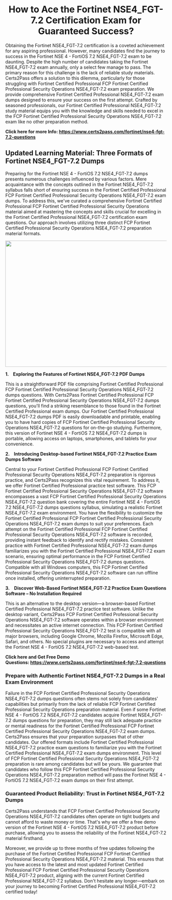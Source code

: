 <h1 style="text-align: center;"><strong>How to Ace the Fortinet NSE4_FGT-7.2 Certification Exam for Guaranteed Success?</strong></h1>

<p>Obtaining the Fortinet NSE4_FGT-7.2 certification is a coveted achievement for any aspiring professional. However, many candidates find the journey to success in the Fortinet NSE 4 - FortiOS 7.2 NSE4_FGT-7.2 exam to be daunting. Despite the high number of candidates taking the Fortinet NSE4_FGT-7.2 exam annually, only a select few manage to pass. The primary reason for this challenge is the lack of reliable study materials. Certs2Pass offers a solution to this dilemma, particularly for those struggling with Fortinet Certified Professional FCP Fortinet Certified Professional Security Operations NSE4_FGT-7.2 exam preparation. We provide comprehensive Fortinet Certified Professional NSE4_FGT-7.2 exam dumps designed to ensure your success on the first attempt. Crafted by seasoned professionals, our Fortinet Certified Professional NSE4_FGT-7.2 study material equips you with the knowledge and skills needed to excel in the FCP Fortinet Certified Professional Security Operations NSE4_FGT-7.2 exam like no other preparation method.</p>

<p><strong>Click here for more Info: <a href="https://www.certs2pass.com/fortinet/nse4-fgt-7.2-questions">https://www.certs2pass.com/fortinet/nse4-fgt-7.2-questions</a></strong></p>

<h2><strong>Updated Learning Material: Three Formats of Fortinet NSE4_FGT-7.2 Dumps</strong></h2>

<p>Preparing for the Fortinet NSE 4 - FortiOS 7.2 NSE4_FGT-7.2 dumps presents numerous challenges influenced by various factors. Mere acquaintance with the concepts outlined in the Fortinet NSE4_FGT-7.2 syllabus falls short of ensuring success in the Fortinet Certified Professional FCP Fortinet Certified Professional Security Operations NSE4_FGT-7.2 exam dumps. To address this, we've curated a comprehensive Fortinet Certified Professional FCP Fortinet Certified Professional Security Operations material aimed at mastering the concepts and skills crucial for excelling in the Fortinet Certified Professional NSE4_FGT-7.2 certification exam questions. Our approach involves utilizing three distinct FCP Fortinet Certified Professional Security Operations NSE4_FGT-7.2 preparation material formats.</p>

<p style="text-align: center;"><img src="https://i.ibb.co/KqxymRr/161103-143.jpg" style="height: 394px; width: 700px;" /></p>

<p><strong>1.    Exploring the Features of Fortinet NSE4_FGT-7.2 PDF Dumps</strong></p>

<p>This is a straightforward PDF file comprising Fortinet Certified Professional FCP Fortinet Certified Professional Security Operations NSE4_FGT-7.2 dumps questions. With Certs2Pass Fortinet Certified Professional FCP Fortinet Certified Professional Security Operations NSE4_FGT-7.2 dumps questions, you'll find a striking resemblance to those found in the Fortinet Certified Professional exam dumps. Our Fortinet Certified Professional NSE4_FGT-7.2 dumps PDF is easily downloadable and printable, enabling you to have hard copies of FCP Fortinet Certified Professional Security Operations NSE4_FGT-7.2 questions for on-the-go studying. Furthermore, this version of Fortinet NSE 4 - FortiOS 7.2 NSE4_FGT-7.2 dumps is portable, allowing access on laptops, smartphones, and tablets for your convenience.</p>

<p><strong>2.    Introducing Desktop-based Fortinet NSE4_FGT-7.2 Practice Exam Dumps Software</strong></p>

<p>Central to your Fortinet Certified Professional FCP Fortinet Certified Professional Security Operations NSE4_FGT-7.2 preparation is rigorous practice, and Certs2Pass recognizes this vital requirement. To address it, we offer Fortinet Certified Professional practice test software. This FCP Fortinet Certified Professional Security Operations NSE4_FGT-7.2 software encompasses a vast FCP Fortinet Certified Professional Security Operations NSE4_FGT-7.2 question bank covering the entire Fortinet NSE 4 - FortiOS 7.2 NSE4_FGT-7.2 dumps questions syllabus, simulating a realistic Fortinet NSE4_FGT-7.2 exam environment. You have the flexibility to customize the Fortinet Certified Professional FCP Fortinet Certified Professional Security Operations NSE4_FGT-7.2 exam dumps to suit your preferences. Each attempt on the Fortinet Certified Professional FCP Fortinet Certified Professional Security Operations NSE4_FGT-7.2 software is recorded, providing instant feedback to identify and rectify mistakes. Consistent practice with Fortinet Certified Professional NSE4_FGT-7.2 exam dumps familiarizes you with the Fortinet Certified Professional NSE4_FGT-7.2 exam scenario, ensuring optimal performance in the FCP Fortinet Certified Professional Security Operations NSE4_FGT-7.2 dumps questions. Compatible with all Windows computers, this FCP Fortinet Certified Professional Security Operations NSE4_FGT-7.2 software can run offline once installed, offering uninterrupted preparation.</p>

<p><strong>3.   </strong> <strong>Discover Web-Based Fortinet NSE4_FGT-7.2 Practice Exam Questions Software – No Installation Required</strong></p>

<p>This is an alternative to the desktop version—a browser-based Fortinet Certified Professional NSE4_FGT-7.2 practice test software. Unlike the desktop variant, Certs2Pass FCP Fortinet Certified Professional Security Operations NSE4_FGT-7.2 software operates within a browser environment and necessitates an active internet connection. This FCP Fortinet Certified Professional Security Operations NSE4_FGT-7.2 test is compatible with all major browsers, including Google Chrome, Mozilla Firefox, Microsoft Edge, Safari, and others. No special plugins are necessary to access and attempt the Fortinet NSE 4 - FortiOS 7.2 NSE4_FGT-7.2 web-based test.</p>

<p><strong>Click here and Get Free Demo Questions: <a href="https://www.certs2pass.com/fortinet/nse4-fgt-7.2-questions">https://www.certs2pass.com/fortinet/nse4-fgt-7.2-questions</a></strong></p>

<h3><strong>Prepare with Authentic Fortinet NSE4_FGT-7.2 Dumps in a Real Exam Environment</strong></h3>

<p>Failure in the FCP Fortinet Certified Professional Security Operations NSE4_FGT-7.2 dumps questions often stems not solely from candidates' capabilities but primarily from the lack of reliable FCP Fortinet Certified Professional Security Operations preparation material. Even if some Fortinet NSE 4 - FortiOS 7.2 NSE4_FGT-7.2 candidates acquire Fortinet NSE4_FGT-7.2 dumps questions for preparation, they may still lack adequate practice or mental readiness for the Fortinet Certified Professional FCP Fortinet Certified Professional Security Operations NSE4_FGT-7.2 exam dumps. Certs2Pass ensures that your preparation surpasses that of other candidates. Our offered formats include Fortinet Certified Professional NSE4_FGT-7.2 practice exam questions to familiarize you with the Fortinet Certified Professional NSE4_FGT-7.2 exam dumps environment. This level of FCP Fortinet Certified Professional Security Operations NSE4_FGT-7.2 preparation is rare among candidates but will be yours. We guarantee that candidates who follow this FCP Fortinet Certified Professional Security Operations NSE4_FGT-7.2 preparation method will pass the Fortinet NSE 4 - FortiOS 7.2 NSE4_FGT-7.2 exam dumps on their first attempt.</p>

<h3><strong>Guaranteed Product Reliability: Trust in Fortinet NSE4_FGT-7.2 Dumps</strong></h3>

<p>Certs2Pass understands that FCP Fortinet Certified Professional Security Operations NSE4_FGT-7.2 candidates often operate on tight budgets and cannot afford to waste money or time. That's why we offer a free demo version of the Fortinet NSE 4 - FortiOS 7.2 NSE4_FGT-7.2 product before purchase, allowing you to assess the reliability of the Fortinet NSE4_FGT-7.2 material firsthand.</p>

<p>Moreover, we provide up to three months of free updates following the purchase of the Fortinet Certified Professional FCP Fortinet Certified Professional Security Operations NSE4_FGT-7.2 material. This ensures that you have access to the latest and most updated Fortinet Certified Professional FCP Fortinet Certified Professional Security Operations NSE4_FGT-7.2 product, aligning with the current Fortinet Certified Professional NSE4_FGT-7.2 syllabus. Don't hesitate any longer—embark on your journey to becoming Fortinet Certified Professional NSE4_FGT-7.2 certified today!</p>
